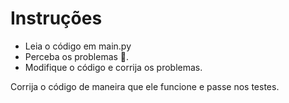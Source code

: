 # Instruções

- Leia o código em main.py
- Perceba os problemas 🐞.
- Modifique o código e corrija os problemas.

Corrija o código de maneira que ele funcione e passe nos testes.

